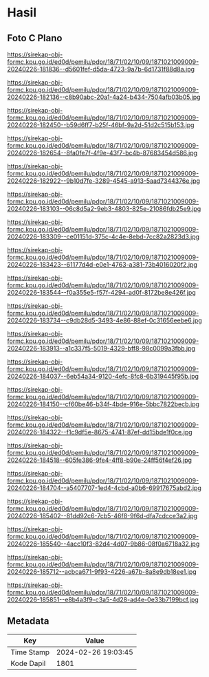 # Hasil

## Foto C Plano

https://sirekap-obj-formc.kpu.go.id/ed0d/pemilu/pdpr/18/71/02/10/09/1871021009009-20240226-181836--d5601fef-d5da-4723-9a7b-6d1731f88d8a.jpg

https://sirekap-obj-formc.kpu.go.id/ed0d/pemilu/pdpr/18/71/02/10/09/1871021009009-20240226-182136--c8b90abc-20a1-4a24-b434-7504afb03b05.jpg

https://sirekap-obj-formc.kpu.go.id/ed0d/pemilu/pdpr/18/71/02/10/09/1871021009009-20240226-182450--b59d6ff7-b25f-46bf-9a2d-51d2c515b153.jpg

https://sirekap-obj-formc.kpu.go.id/ed0d/pemilu/pdpr/18/71/02/10/09/1871021009009-20240226-182654--8fa0fe7f-4f9e-43f7-bc4b-87683454d586.jpg

https://sirekap-obj-formc.kpu.go.id/ed0d/pemilu/pdpr/18/71/02/10/09/1871021009009-20240226-182922--9b10d7fe-3289-4545-a913-5aad7344376e.jpg

https://sirekap-obj-formc.kpu.go.id/ed0d/pemilu/pdpr/18/71/02/10/09/1871021009009-20240226-183103--06c8d5a2-9eb3-4803-825e-21086fdb25e9.jpg

https://sirekap-obj-formc.kpu.go.id/ed0d/pemilu/pdpr/18/71/02/10/09/1871021009009-20240226-183309--ce01151d-375c-4c4e-8ebd-7cc82a2823d3.jpg

https://sirekap-obj-formc.kpu.go.id/ed0d/pemilu/pdpr/18/71/02/10/09/1871021009009-20240226-183423--61177d4d-e0e1-4763-a381-73b4016020f2.jpg

https://sirekap-obj-formc.kpu.go.id/ed0d/pemilu/pdpr/18/71/02/10/09/1871021009009-20240226-183544--f0a355e5-f57f-4294-ad0f-8172be8e426f.jpg

https://sirekap-obj-formc.kpu.go.id/ed0d/pemilu/pdpr/18/71/02/10/09/1871021009009-20240226-183734--c9db28d5-3493-4e86-88ef-0c31656eebe6.jpg

https://sirekap-obj-formc.kpu.go.id/ed0d/pemilu/pdpr/18/71/02/10/09/1871021009009-20240226-183913--a1c337f5-5019-4329-bff8-98c0099a3fbb.jpg

https://sirekap-obj-formc.kpu.go.id/ed0d/pemilu/pdpr/18/71/02/10/09/1871021009009-20240226-184037--6eb54a34-9120-4efc-8fc8-6b319445f95b.jpg

https://sirekap-obj-formc.kpu.go.id/ed0d/pemilu/pdpr/18/71/02/10/09/1871021009009-20240226-184150--cf60be46-b34f-4bde-916e-5bbc7822becb.jpg

https://sirekap-obj-formc.kpu.go.id/ed0d/pemilu/pdpr/18/71/02/10/09/1871021009009-20240226-184322--f1c9df5e-8675-4741-87ef-dd15bde1f0ce.jpg

https://sirekap-obj-formc.kpu.go.id/ed0d/pemilu/pdpr/18/71/02/10/09/1871021009009-20240226-184518--605fe386-9fe4-4ff8-b90e-24ff56f4ef26.jpg

https://sirekap-obj-formc.kpu.go.id/ed0d/pemilu/pdpr/18/71/02/10/09/1871021009009-20240226-184704--a5407707-1ed4-4cbd-a0b6-69917675abd2.jpg

https://sirekap-obj-formc.kpu.go.id/ed0d/pemilu/pdpr/18/71/02/10/09/1871021009009-20240226-185402--81dd92c6-7cb5-46f8-9f6d-dfa7cdcce3a2.jpg

https://sirekap-obj-formc.kpu.go.id/ed0d/pemilu/pdpr/18/71/02/10/09/1871021009009-20240226-185540--4acc10f3-82d4-4d07-9b86-08f0a6718a32.jpg

https://sirekap-obj-formc.kpu.go.id/ed0d/pemilu/pdpr/18/71/02/10/09/1871021009009-20240226-185712--acbca671-9f93-4226-a67b-8a8e9db18ee1.jpg

https://sirekap-obj-formc.kpu.go.id/ed0d/pemilu/pdpr/18/71/02/10/09/1871021009009-20240226-185851--e8b4a3f9-c3a5-4d28-ad4e-0e33b7199bcf.jpg


## Metadata

| Key        | Value               |
| ---------- | ------------------- |
| Time Stamp | 2024-02-26 19:03:45 |
| Kode Dapil | 1801                |



